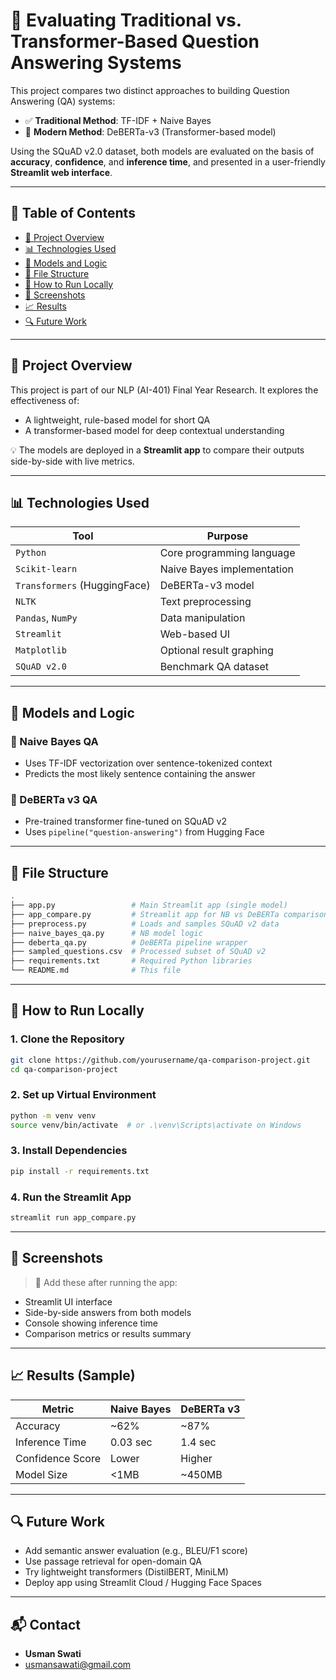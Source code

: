 
# 🧠 Evaluating Traditional vs. Transformer-Based Question Answering Systems

This project compares two distinct approaches to building Question Answering (QA) systems:

- ✅ **Traditional Method**: TF-IDF + Naive Bayes
- 🤖 **Modern Method**: DeBERTa-v3 (Transformer-based model)

Using the SQuAD v2.0 dataset, both models are evaluated on the basis of **accuracy**, **confidence**, and **inference time**, and presented in a user-friendly **Streamlit web interface**.

---

## 📌 Table of Contents

- [📘 Project Overview](#-project-overview)
- [📊 Technologies Used](#-technologies-used)
- [🧠 Models and Logic](#-models-and-logic)
- [📁 File Structure](#-file-structure)
- [🚀 How to Run Locally](#-how-to-run-locally)
- [📸 Screenshots](#-screenshots)
- [📈 Results](#-results)
- [🔍 Future Work](#-future-work)

---

## 📘 Project Overview

This project is part of our NLP (AI-401) Final Year Research. It explores the effectiveness of:
- A lightweight, rule-based model for short QA
- A transformer-based model for deep contextual understanding

💡 The models are deployed in a **Streamlit app** to compare their outputs side-by-side with live metrics.

---

## 📊 Technologies Used

| Tool | Purpose |
|------|---------|
| `Python` | Core programming language |
| `Scikit-learn` | Naive Bayes implementation |
| `Transformers` (HuggingFace) | DeBERTa-v3 model |
| `NLTK` | Text preprocessing |
| `Pandas`, `NumPy` | Data manipulation |
| `Streamlit` | Web-based UI |
| `Matplotlib` | Optional result graphing |
| `SQuAD v2.0` | Benchmark QA dataset |

---

## 🧠 Models and Logic

### 🔹 Naive Bayes QA
- Uses TF-IDF vectorization over sentence-tokenized context
- Predicts the most likely sentence containing the answer

### 🔹 DeBERTa v3 QA
- Pre-trained transformer fine-tuned on SQuAD v2
- Uses `pipeline("question-answering")` from Hugging Face

---

## 📁 File Structure

```bash
.
├── app.py                 # Main Streamlit app (single model)
├── app_compare.py         # Streamlit app for NB vs DeBERTa comparison
├── preprocess.py          # Loads and samples SQuAD v2 data
├── naive_bayes_qa.py      # NB model logic
├── deberta_qa.py          # DeBERTa pipeline wrapper
├── sampled_questions.csv  # Processed subset of SQuAD v2
├── requirements.txt       # Required Python libraries
└── README.md              # This file
```

---

## 🚀 How to Run Locally

### 1. Clone the Repository

```bash
git clone https://github.com/yourusername/qa-comparison-project.git
cd qa-comparison-project
```

### 2. Set up Virtual Environment

```bash
python -m venv venv
source venv/bin/activate  # or .\venv\Scripts\activate on Windows
```

### 3. Install Dependencies

```bash
pip install -r requirements.txt
```

### 4. Run the Streamlit App

```bash
streamlit run app_compare.py
```

---

## 📸 Screenshots

> 📌 Add these after running the app:
- Streamlit UI interface
- Side-by-side answers from both models
- Console showing inference time
- Comparison metrics or results summary

---

## 📈 Results (Sample)

| Metric             | Naive Bayes     | DeBERTa v3         |
|--------------------|------------------|---------------------|
| Accuracy           | ~62%             | ~87%                |
| Inference Time     | 0.03 sec         | 1.4 sec             |
| Confidence Score   | Lower            | Higher              |
| Model Size         | <1MB             | ~450MB              |

---

## 🔍 Future Work

- Add semantic answer evaluation (e.g., BLEU/F1 score)
- Use passage retrieval for open-domain QA
- Try lightweight transformers (DistilBERT, MiniLM)
- Deploy app using Streamlit Cloud / Hugging Face Spaces

---

## 📬 Contact

- **Usman Swati**  
- usmansawati@gmail.com

